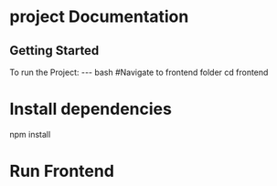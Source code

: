 # project Documentation
## Getting Started

To run the Project:
--- bash 
#Navigate to frontend folder
cd frontend 
# Install dependencies
npm install
# Run Frontend

